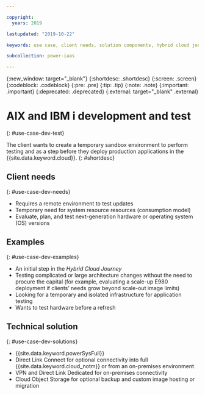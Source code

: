 ```yaml
---

copyright:
  years: 2019

lastupdated: "2019-10-22"

keywords: use case, client needs, solution components, hybrid cloud journey, sandbox environment

subcollection: power-iaas

---
```


{:new_window: target="_blank"}
{:shortdesc: .shortdesc}
{:screen: .screen}
{:codeblock: .codeblock}
{:pre: .pre}
{:tip: .tip}
{:note: .note}
{:important: .important}
{:deprecated: .deprecated}
{:external: target="_blank" .external}

# AIX and IBM i development and test
{: #use-case-dev-test}

The client wants to create a temporary sandbox environment to perform testing and as a step before they deploy production applications in the {{site.data.keyword.cloud}}.
{: #shortdesc}

## Client needs
{: #use-case-dev-needs}

* Requires a remote environment to test updates
* Temporary need for system resource resources (consumption model)
* Evaluate, plan, and test next-generation hardware or operating system (OS) versions

## Examples
{: #use-case-dev-examples}

* An initial step in the *Hybrid Cloud Journey*
* Testing complicated or large architecture changes without the need to procure the capital (for example, evaluating a scale-up E980 deployment if clients’ needs grow beyond scale-out image limits)
* Looking for a temporary and isolated infrastructure for application testing
* Wants to test hardware before a refresh

## Technical solution
{: #use-case-dev-solutions}

* {{site.data.keyword.powerSysFull}}
* Direct Link Connect for optional connectivity into full {{site.data.keyword.cloud_notm}} or from  an on-premises environment
* VPN and Direct Link Dedicated for on-premises connectivity
* Cloud Object Storage for optional backup and custom image hosting or migration
